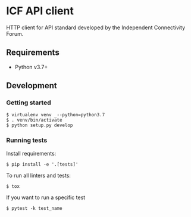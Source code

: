 # ICF API client

HTTP client for API standard developed by the Independent Connectivity Forum.

## Requirements

* Python v3.7+

## Development

### Getting started

    $ virtualenv venv _--python=python3.7
    $ . venv/bin/activate
    $ python setup.py develop

### Running tests

Install requirements:

    $ pip install -e '.[tests]'

To run all linters and tests:

    $ tox

If you want to run a specific test

    $ pytest -k test_name
